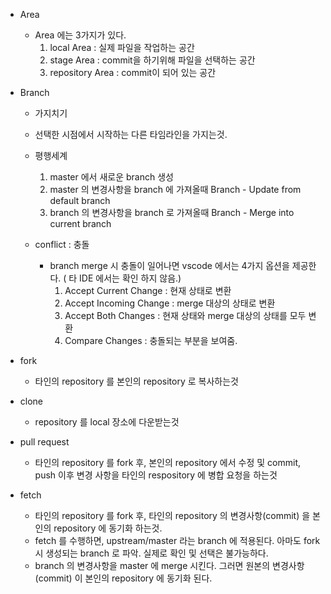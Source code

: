 - Area

  - Area 에는 3가지가 있다.
    1. local Area : 실제 파일을 작업하는 공간
    2. stage Area : commit을 하기위해 파일을 선택하는 공간
    3. repository Area : commit이 되어 있는 공간

- Branch

  - 가지치기
  - 선택한 시점에서 시작하는 다른 타임라인을 가지는것.
  - 평행세계

    1. master 에서 새로운 branch 생성
    2. master 의 변경사항을 branch 에 가져올때 Branch - Update from default branch
    3. branch 의 변경사항을 branch 로 가져올때 Branch - Merge into current branch

  - conflict : 충돌
    - branch merge 시 충돌이 일어나면 vscode 에서는 4가지 옵션을 제공한다. ( 타 IDE 에서는 확인 하지 않음.)
      1. Accept Current Change : 현재 상태로 변환
      2. Accept Incoming Change : merge 대상의 상태로 변환
      3. Accept Both Changes : 현재 상태와 merge 대상의 상태를 모두 변환
      4. Compare Changes : 충돌되는 부분을 보여줌.

- fork

  - 타인의 repository 를 본인의 repository 로 복사하는것

- clone

  - repository 를 local 장소에 다운받는것

- pull request

  - 타인의 repository 를 fork 후, 본인의 repository 에서 수정 및 commit, push 이후 변경 사항을 타인의 respository 에 병합 요청을 하는것

- fetch
  - 타인의 repository 를 fork 후, 타인의 repository 의 변경사항(commit) 을 본인의 repository 에 동기화 하는것.
  - fetch 를 수행하면, upstream/master 라는 branch 에 적용된다. 아마도 fork 시 생성되는 branch 로 파악. 실제로 확인 및 선택은 불가능하다.
  - branch 의 변경사항을 master 에 merge 시킨다. 그러면 원본의 변경사항(commit) 이 본인의 repository 에 동기화 된다.
